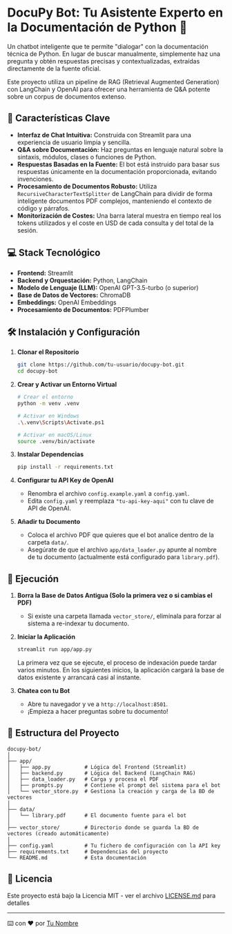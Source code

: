 # DocuPy Bot: Tu Asistente Experto en la Documentación de Python 🐍

Un chatbot inteligente que te permite "dialogar" con la documentación técnica de Python. En lugar de buscar manualmente, simplemente haz una pregunta y obtén respuestas precisas y contextualizadas, extraídas directamente de la fuente oficial.

Este proyecto utiliza un pipeline de RAG (Retrieval Augmented Generation) con LangChain y OpenAI para ofrecer una herramienta de Q&A potente sobre un corpus de documentos extenso.

## 🚀 Características Clave

-   **Interfaz de Chat Intuitiva:** Construida con Streamlit para una experiencia de usuario limpia y sencilla.
-   **Q&A sobre Documentación:** Haz preguntas en lenguaje natural sobre la sintaxis, módulos, clases o funciones de Python.
-   **Respuestas Basadas en la Fuente:** El bot está instruido para basar sus respuestas únicamente en la documentación proporcionada, evitando invenciones.
-   **Procesamiento de Documentos Robusto:** Utiliza `RecursiveCharacterTextSplitter` de LangChain para dividir de forma inteligente documentos PDF complejos, manteniendo el contexto de código y párrafos.
-   **Monitorización de Costes:** Una barra lateral muestra en tiempo real los tokens utilizados y el coste en USD de cada consulta y del total de la sesión.

## 💻 Stack Tecnológico

-   **Frontend:** Streamlit
-   **Backend y Orquestación:** Python, LangChain
-   **Modelo de Lenguaje (LLM):** OpenAI GPT-3.5-turbo (o superior)
-   **Base de Datos de Vectores:** ChromaDB
-   **Embeddings:** OpenAI Embeddings
-   **Procesamiento de Documentos:** PDFPlumber

## 🛠️ Instalación y Configuración

1.  **Clonar el Repositorio**
    ```bash
    git clone https://github.com/tu-usuario/docupy-bot.git
    cd docupy-bot
    ```

2.  **Crear y Activar un Entorno Virtual**
    ```bash
    # Crear el entorno
    python -m venv .venv

    # Activar en Windows
    .\.venv\Scripts\Activate.ps1

    # Activar en macOS/Linux
    source .venv/bin/activate
    ```

3.  **Instalar Dependencias**
    ```bash
    pip install -r requirements.txt
    ```

4.  **Configurar tu API Key de OpenAI**
    -   Renombra el archivo `config.example.yaml` a `config.yaml`.
    -   Edita `config.yaml` y reemplaza `"tu-api-key-aqui"` con tu clave de API de OpenAI.

5.  **Añadir tu Documento**
    -   Coloca el archivo PDF que quieres que el bot analice dentro de la carpeta `data/`.
    -   Asegúrate de que el archivo `app/data_loader.py` apunte al nombre de tu documento (actualmente está configurado para `library.pdf`).

## 🚀 Ejecución

1.  **Borra la Base de Datos Antigua (Solo la primera vez o si cambias el PDF)**
    -   Si existe una carpeta llamada `vector_store/`, elimínala para forzar al sistema a re-indexar tu documento.

2.  **Iniciar la Aplicación**
    ```bash
    streamlit run app/app.py
    ```
    La primera vez que se ejecute, el proceso de indexación puede tardar varios minutos. En los siguientes inicios, la aplicación cargará la base de datos existente y arrancará casi al instante.

3.  **Chatea con tu Bot**
    -   Abre tu navegador y ve a `http://localhost:8501`.
    -   ¡Empieza a hacer preguntas sobre tu documento!

## 📁 Estructura del Proyecto

```
docupy-bot/
│
├── app/
│   ├── app.py           # Lógica del Frontend (Streamlit)
│   ├── backend.py       # Lógica del Backend (LangChain RAG)
│   ├── data_loader.py   # Carga y procesa el PDF
│   ├── prompts.py       # Contiene el prompt del sistema para el bot
│   └── vector_store.py  # Gestiona la creación y carga de la BD de vectores
│
├── data/
│   └── library.pdf      # El documento fuente para el bot
│
├── vector_store/        # Directorio donde se guarda la BD de vectores (creado automáticamente)
│
├── config.yaml          # Tu fichero de configuración con la API key
├── requirements.txt     # Dependencias del proyecto
└── README.md            # Esta documentación
```

## 📝 Licencia

Este proyecto está bajo la Licencia MIT - ver el archivo [LICENSE.md](LICENSE.md) para detalles

---
⌨️ con ❤️ por [Tu Nombre](https://github.com/tu-usuario)